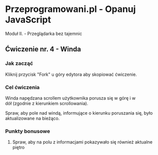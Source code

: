 # Przeprogramowani.pl - Opanuj JavaScript

Moduł II. - Przeglądarka bez tajemnic

## Ćwiczenie nr. 4 - Winda

### Jak zacząć

Kliknij przycisk "Fork" u góry edytora aby skopiować ćwiczenie.

### Cel ćwiczenia

Winda napędzana scrollem użytkownika porusza się w górę i w dół (zgodnie z kierunkiem scrollowania). 

Spraw, aby pole nad windą, informujące o kierunku poruszania się, było aktualizowane na bieżąco.

### Punkty bonusowe

1. Spraw, aby na polu z informacjami pokazywało się również aktualne piętro